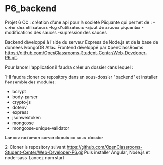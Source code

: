 # P6_backend
Projet 6 OC : création d'une api pour la société Piiquante qui permet de :
-créer des utilisateurs
-log d'utilisateurs
-ajout de sauces piquantes 
-modifications des sauces
-supression des sauces

Backend développé à l'aide du serveur Express de Node.js et de la base de données MongoDB Atlas.
Frontend développé par OpenClassRooms https://github.com/OpenClassrooms-Student-Center/Web-Developer-P6.git.

Pour lancer l'application il faudra créer un dossier dans lequel :

1-Il faudra cloner ce repository dans un sous-dossier "backend" et installer l'ensemble des modules :
  - bcrypt
  - body-parser
  - crypto-js
  - dotenv
  - express
  - jsonwebtoken
  - mongoose
  - mongoose-unique-validator
  
 Lancez nodemon server depuis ce sous-dossier

2-Cloner le repository suivant https://github.com/OpenClassrooms-Student-Center/Web-Developer-P6.git
Puis installer Angular, Node.js et node-sass. 
Lancez npm start


